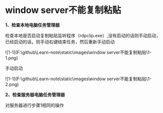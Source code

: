 # window server不能复制粘贴

**1、检查本地电脑任务管理器**

检查本地是否启动复制粘贴监听程序（rdpclip.exe）,没有启动的话则手动启动，已经启动的话，则手动右键结束任务，然后重新手动启动

![1-1](F:\github\Learn-note\static\images\window server不能复制粘贴\1-1.png)

手动启动

![1-1](F:\github\Learn-note\static\images\window server不能复制粘贴\1-2.png)



**2、检查服务器电脑任务管理器**

对服务器进行步骤1相同的操作

